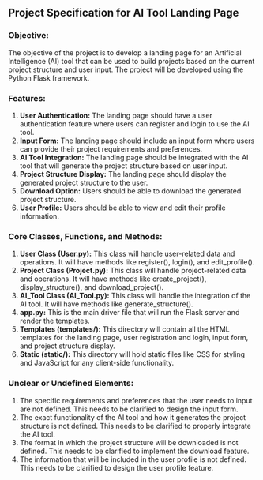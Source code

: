 ## Project Specification for AI Tool Landing Page

### Objective:
The objective of the project is to develop a landing page for an Artificial Intelligence (AI) tool that can be used to build projects based on the current project structure and user input. The project will be developed using the Python Flask framework.

### Features:
1. **User Authentication:** The landing page should have a user authentication feature where users can register and login to use the AI tool.
2. **Input Form:** The landing page should include an input form where users can provide their project requirements and preferences.
3. **AI Tool Integration:** The landing page should be integrated with the AI tool that will generate the project structure based on user input.
4. **Project Structure Display:** The landing page should display the generated project structure to the user.
5. **Download Option:** Users should be able to download the generated project structure.
6. **User Profile:** Users should be able to view and edit their profile information.

### Core Classes, Functions, and Methods:

1. **User Class (User.py):** This class will handle user-related data and operations. It will have methods like register(), login(), and edit_profile().
2. **Project Class (Project.py):** This class will handle project-related data and operations. It will have methods like create_project(), display_structure(), and download_project().
3. **AI_Tool Class (AI_Tool.py):** This class will handle the integration of the AI tool. It will have methods like generate_structure().
4. **app.py:** This is the main driver file that will run the Flask server and render the templates.
5. **Templates (templates/):** This directory will contain all the HTML templates for the landing page, user registration and login, input form, and project structure display.
6. **Static (static/):** This directory will hold static files like CSS for styling and JavaScript for any client-side functionality.

### Unclear or Undefined Elements:
1. The specific requirements and preferences that the user needs to input are not defined. This needs to be clarified to design the input form.
2. The exact functionality of the AI tool and how it generates the project structure is not defined. This needs to be clarified to properly integrate the AI tool.
3. The format in which the project structure will be downloaded is not defined. This needs to be clarified to implement the download feature.
4. The information that will be included in the user profile is not defined. This needs to be clarified to design the user profile feature.